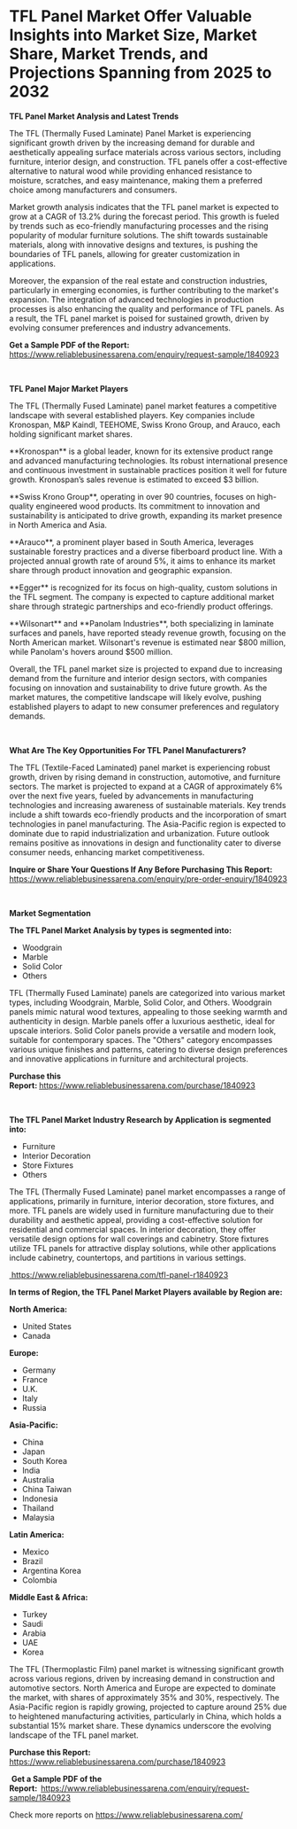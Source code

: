 <p><h1>TFL Panel Market Offer Valuable Insights into Market Size, Market Share, Market Trends, and Projections Spanning from 2025 to 2032</h1></p><p><strong>TFL Panel Market Analysis and Latest Trends</strong></p>
<p><p>The TFL (Thermally Fused Laminate) Panel Market is experiencing significant growth driven by the increasing demand for durable and aesthetically appealing surface materials across various sectors, including furniture, interior design, and construction. TFL panels offer a cost-effective alternative to natural wood while providing enhanced resistance to moisture, scratches, and easy maintenance, making them a preferred choice among manufacturers and consumers.</p><p>Market growth analysis indicates that the TFL panel market is expected to grow at a CAGR of 13.2% during the forecast period. This growth is fueled by trends such as eco-friendly manufacturing processes and the rising popularity of modular furniture solutions. The shift towards sustainable materials, along with innovative designs and textures, is pushing the boundaries of TFL panels, allowing for greater customization in applications.</p><p>Moreover, the expansion of the real estate and construction industries, particularly in emerging economies, is further contributing to the market's expansion. The integration of advanced technologies in production processes is also enhancing the quality and performance of TFL panels. As a result, the TFL panel market is poised for sustained growth, driven by evolving consumer preferences and industry advancements.</p></p>
<p><strong>Get a Sample PDF of the Report:&nbsp;</strong> <a href="https://www.reliablebusinessarena.com/enquiry/request-sample/1840923?utm_campaign=3569&utm_medium=2&utm_source=Github&utm_content=ia&utm_term=01042025&utm_id=tfl-panel">https://www.reliablebusinessarena.com/enquiry/request-sample/1840923</a></p>
<p>&nbsp;</p>
<p><strong>TFL Panel Major Market Players</strong></p>
<p><p>The TFL (Thermally Fused Laminate) panel market features a competitive landscape with several established players. Key companies include Kronospan, M&P Kaindl, TEEHOME, Swiss Krono Group, and Arauco, each holding significant market shares.</p><p>**Kronospan** is a global leader, known for its extensive product range and advanced manufacturing technologies. Its robust international presence and continuous investment in sustainable practices position it well for future growth. Kronospan’s sales revenue is estimated to exceed $3 billion.</p><p>**Swiss Krono Group**, operating in over 90 countries, focuses on high-quality engineered wood products. Its commitment to innovation and sustainability is anticipated to drive growth, expanding its market presence in North America and Asia.</p><p>**Arauco**, a prominent player based in South America, leverages sustainable forestry practices and a diverse fiberboard product line. With a projected annual growth rate of around 5%, it aims to enhance its market share through product innovation and geographic expansion.</p><p>**Egger** is recognized for its focus on high-quality, custom solutions in the TFL segment. The company is expected to capture additional market share through strategic partnerships and eco-friendly product offerings.</p><p>**Wilsonart** and **Panolam Industries**, both specializing in laminate surfaces and panels, have reported steady revenue growth, focusing on the North American market. Wilsonart's revenue is estimated near $800 million, while Panolam's hovers around $500 million.</p><p>Overall, the TFL panel market size is projected to expand due to increasing demand from the furniture and interior design sectors, with companies focusing on innovation and sustainability to drive future growth. As the market matures, the competitive landscape will likely evolve, pushing established players to adapt to new consumer preferences and regulatory demands.</p></p>
<p>&nbsp;</p>
<p><strong>What Are The Key Opportunities For TFL Panel Manufacturers?</strong></p>
<p><p>The TFL (Textile-Faced Laminated) panel market is experiencing robust growth, driven by rising demand in construction, automotive, and furniture sectors. The market is projected to expand at a CAGR of approximately 6% over the next five years, fueled by advancements in manufacturing technologies and increasing awareness of sustainable materials. Key trends include a shift towards eco-friendly products and the incorporation of smart technologies in panel manufacturing. The Asia-Pacific region is expected to dominate due to rapid industrialization and urbanization. Future outlook remains positive as innovations in design and functionality cater to diverse consumer needs, enhancing market competitiveness.</p></p>
<p><strong>Inquire or Share Your Questions If Any Before Purchasing This Report:</strong> <a href="https://www.reliablebusinessarena.com/enquiry/pre-order-enquiry/1840923?utm_campaign=3569&utm_medium=2&utm_source=Github&utm_content=ia&utm_term=01042025&utm_id=tfl-panel">https://www.reliablebusinessarena.com/enquiry/pre-order-enquiry/1840923</a></p>
<p>&nbsp;</p>
<p><strong>Market Segmentation</strong></p>
<p><strong>The TFL Panel Market Analysis by types is segmented into:</strong></p>
<p><ul><li>Woodgrain</li><li>Marble</li><li>Solid Color</li><li>Others</li></ul></p>
<p><p>TFL (Thermally Fused Laminate) panels are categorized into various market types, including Woodgrain, Marble, Solid Color, and Others. Woodgrain panels mimic natural wood textures, appealing to those seeking warmth and authenticity in design. Marble panels offer a luxurious aesthetic, ideal for upscale interiors. Solid Color panels provide a versatile and modern look, suitable for contemporary spaces. The "Others" category encompasses various unique finishes and patterns, catering to diverse design preferences and innovative applications in furniture and architectural projects.</p></p>
<p><strong>Purchase this Report:&nbsp;</strong><a href="https://www.reliablebusinessarena.com/purchase/1840923?utm_campaign=3569&utm_medium=2&utm_source=Github&utm_content=ia&utm_term=01042025&utm_id=tfl-panel">https://www.reliablebusinessarena.com/purchase/1840923</a></p>
<p>&nbsp;</p>
<p><strong>The TFL Panel Market Industry Research by Application is segmented into:</strong></p>
<p><ul><li>Furniture</li><li>Interior Decoration</li><li>Store Fixtures</li><li>Others</li></ul></p>
<p><p>The TFL (Thermally Fused Laminate) panel market encompasses a range of applications, primarily in furniture, interior decoration, store fixtures, and more. TFL panels are widely used in furniture manufacturing due to their durability and aesthetic appeal, providing a cost-effective solution for residential and commercial spaces. In interior decoration, they offer versatile design options for wall coverings and cabinetry. Store fixtures utilize TFL panels for attractive display solutions, while other applications include cabinetry, countertops, and partitions in various settings.</p></p>
<p><a href="https://www.reliablebusinessarena.com/tfl-panel-r1840923?utm_campaign=3569&utm_medium=2&utm_source=Github&utm_content=ia&utm_term=01042025&utm_id=tfl-panel">&nbsp;https://www.reliablebusinessarena.com/tfl-panel-r1840923</a></p>
<p><strong>In terms of Region, the TFL Panel Market Players available by Region are:</strong></p>
<p>
    <p> <strong> North America: </strong>
        <ul>
            <li>United States</li>
            <li>Canada</li>
        </ul>
        </p> 
    <p> <strong> Europe: </strong>
        <ul>
            <li>Germany</li>
            <li>France</li>
            <li>U.K.</li>
            <li>Italy</li>
            <li>Russia</li>
        </ul>
        </p> 
    <p> <strong> Asia-Pacific: </strong>
        <ul>
            <li>China</li>
            <li>Japan</li>
            <li>South Korea</li>
            <li>India</li>
            <li>Australia</li>
            <li>China Taiwan</li>
            <li>Indonesia</li>
            <li>Thailand</li>
            <li>Malaysia</li>
        </ul>
        </p> 
    <p> <strong> Latin America: </strong>
        <ul>
            <li>Mexico</li>
            <li>Brazil</li>
            <li>Argentina Korea</li>
            <li>Colombia</li>
        </ul>
        </p> 
    <p> <strong> Middle East & Africa: </strong>
        <ul>
            <li>Turkey</li>
            <li>Saudi</li>
            <li>Arabia</li>
            <li>UAE</li>
            <li>Korea</li>
        </ul>
    </p>
    </p>
<p><p>The TFL (Thermoplastic Film) panel market is witnessing significant growth across various regions, driven by increasing demand in construction and automotive sectors. North America and Europe are expected to dominate the market, with shares of approximately 35% and 30%, respectively. The Asia-Pacific region is rapidly growing, projected to capture around 25% due to heightened manufacturing activities, particularly in China, which holds a substantial 15% market share. These dynamics underscore the evolving landscape of the TFL panel market.</p></p>
<p><strong>Purchase this Report: </strong><a href="https://www.reliablebusinessarena.com/purchase/1840923?utm_campaign=3569&utm_medium=2&utm_source=Github&utm_content=ia&utm_term=01042025&utm_id=tfl-panel">https://www.reliablebusinessarena.com/purchase/1840923</a></p>
<p>&nbsp;<strong>Get a Sample PDF of the Report:&nbsp;&nbsp;</strong><a href="https://www.reliablebusinessarena.com/enquiry/request-sample/1840923?utm_campaign=3569&utm_medium=2&utm_source=Github&utm_content=ia&utm_term=01042025&utm_id=tfl-panel">https://www.reliablebusinessarena.com/enquiry/request-sample/1840923</a></p>
<p><strong></strong></p>
<p>Check more reports on <a href="https://www.reliablebusinessarena.com/?utm_campaign=3569&utm_medium=2&utm_source=Github&utm_content=ia&utm_term=01042025&utm_id=tfl-panel">https://www.reliablebusinessarena.com/</a></p>